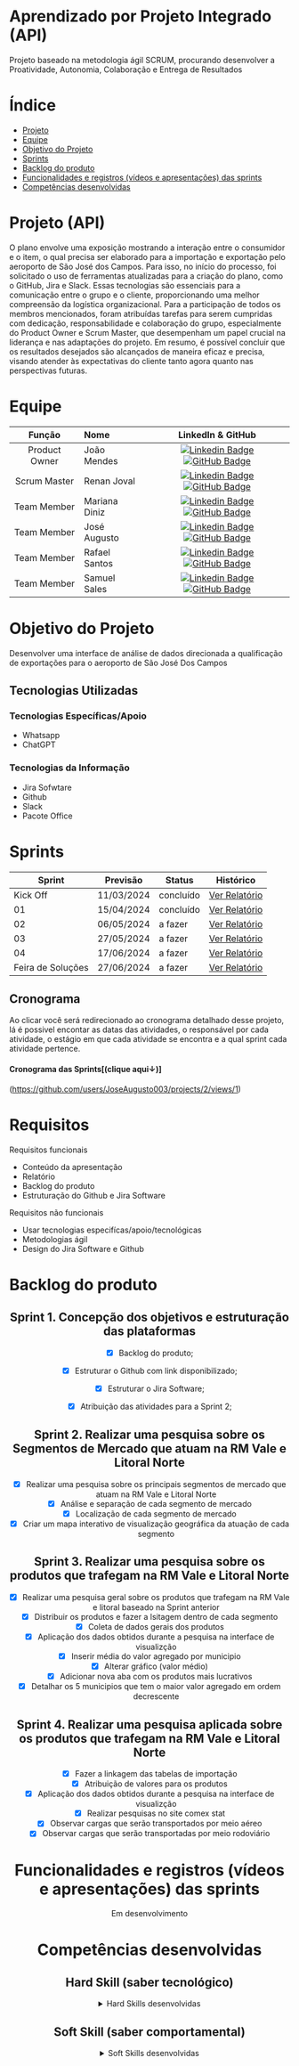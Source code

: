 
# Aprendizado por Projeto Integrado (API)


Projeto baseado na metodologia ágil SCRUM, procurando desenvolver a Proatividade, Autonomia, Colaboração e Entrega de Resultados

# Índice

* [Projeto](#projeto-template)
* [Equipe](#equipe)
* [Objetivo do Projeto](#objetivo-do-projeto)
* [Sprints](#Sprints)
* [Backlog do produto](#Backlog-do-produto)
* [Funcionalidades e registros (vídeos e apresentações) das sprints](#uncionalidades-e-registros-(vídeos-e-apresnetações)-das-sprints)
* [Competências desenvolvidas](#competências-desenvolvidas)


# Projeto (API) 
O plano envolve uma exposição mostrando a interação entre o consumidor e o item, o qual precisa ser elaborado para a importação e exportação pelo aeroporto de São José dos Campos. Para isso, no início do processo, foi solicitado o uso de ferramentas atualizadas para a criação do plano, como o GitHub, Jira e Slack. Essas tecnologias são essenciais para a comunicação entre o grupo e o cliente, proporcionando uma melhor compreensão da logística organizacional. Para a participação de todos os membros mencionados, foram atribuídas tarefas para serem cumpridas com dedicação, responsabilidade e colaboração do grupo, especialmente do Product Owner e Scrum Master, que desempenham um papel crucial na liderança e nas adaptações do projeto. Em resumo, é possível concluir que os resultados desejados são alcançados de maneira eficaz e precisa, visando atender às expectativas do cliente tanto agora quanto nas perspectivas futuras. 

# Equipe
|    Função     | Nome                                  |                                                                                                                                                      LinkedIn & GitHub                                                                                                                                                      |
| :-----------: | :------------------------------------ | :-------------------------------------------------------------------------------------------------------------------------------------------------------------------------------------------------------------------------------------------------------------------------------------------------------------------------: |
| Product Owner |   João Mendes         |     [![Linkedin Badge](https://img.shields.io/badge/Linkedin-blue?style=flat-square&logo=Linkedin&logoColor=white)](https://www.linkedin.com/in/joaomarcosoliveiraa) [![GitHub Badge](https://img.shields.io/badge/GitHub-111217?style=flat-square&logo=github&logoColor=white)](https://github.com/JoaoM-py)              |
| Scrum Master  | Renan Joval |      [![Linkedin Badge](https://img.shields.io/badge/Linkedin-blue?style=flat-square&logo=Linkedin&logoColor=white)](https://www.linkedin.com/in/renan-nascimento-99a622ab?utm_source=share&utm_campaign=share_via&utm_content=profile&utm_medium=android_app) [![GitHub Badge](https://img.shields.io/badge/GitHub-111217?style=flat-square&logo=github&logoColor=white)](https://github.com/MariaGabrielaReis)     |
| Team Member   | Mariana Diniz              |         [![Linkedin Badge](https://img.shields.io/badge/Linkedin-blue?style=flat-square&logo=Linkedin&logoColor=white)](https://www.linkedin.com/in/antonio-nepomuceno-04943720a/) [![GitHub Badge](https://img.shields.io/badge/GitHub-111217?style=flat-square&logo=github&logoColor=white)](https://github.com/Nepoun)        |
|  Team Member  | José Augusto|         [![Linkedin Badge](https://img.shields.io/badge/Linkedin-blue?style=flat-square&logo=Linkedin&logoColor=white)](https://www.linkedin.com/in/jos%C3%A9-augusto-083508302?utm_source=share&utm_campaign=share_via&utm_content=profile&utm_medium=android_app) [![GitHub Badge](https://img.shields.io/badge/GitHub-111217?style=flat-square&logo=github&logoColor=white)](https://github.com/JoseAugusto003)        |
|  Team Member  | Rafael Santos                 |   [![Linkedin Badge](https://img.shields.io/badge/Linkedin-blue?style=flat-square&logo=Linkedin&logoColor=white)](https://www.linkedin.com/in/rafaelluizsantos?utm_source=share&utm_campaign=share_via&utm_content=profile&utm_medium=android_app) [![GitHub Badge](https://img.shields.io/badge/GitHub-111217?style=flat-square&logo=github&logoColor=white)](https://github.com/Rafaelsantos2001)   |
|  Team Member  | Samuel Sales|         [![Linkedin Badge](https://img.shields.io/badge/Linkedin-blue?style=flat-square&logo=Linkedin&logoColor=white)](https://www.linkedin.com/in/samuel-sales-9b24a0302/) [![GitHub Badge](https://img.shields.io/badge/GitHub-111217?style=flat-square&logo=github&logoColor=white)](https://github.com/Samuelcruzfelixsales/Samuelcruzfelixsales.git)        |


# Objetivo do Projeto

Desenvolver uma interface de análise de dados direcionada a qualificação de exportações para o aeroporto de São José Dos Campos

## Tecnologias Utilizadas

 ### Tecnologias Específicas/Apoio
* Whatsapp
* ChatGPT
  
 ### Tecnologias da Informação
 
* Jira Sofwtare
* Github
* Slack 
* Pacote Office

# Sprints

Sprint | Previsão | Status| Histórico|
|------|--------|------|--------|
|Kick Off | 11/03/2024 | concluído| [Ver Relatório](https://1drv.ms/w/s!AjYy1U2jXbGFi05x1rc4a5Gsz1GR?e=rieBHy) | 
|01 | 15/04/2024 | concluído| [Ver Relatório](https://1drv.ms/w/s!AjYy1U2jXbGFi05x1rc4a5Gsz1GR?e=rieBHy) | 
|02| 06/05/2024| a fazer |[Ver Relatório](https://fatecsjc-prd.azurewebsites.net/downloads/estagio/modelo_relatorio_estagio_gpi.docx) | 
|03| 27/05/2024 | a fazer|[Ver Relatório](https://fatecsjc-prd.azurewebsites.net/downloads/estagio/modelo_relatorio_estagio_gpi.docx) | 
|04| 17/06/2024 |a fazer |[Ver Relatório](https://fatecsjc-prd.azurewebsites.net/downloads/estagio/modelo_relatorio_estagio_gpi.docx)  | 
|Feira de Soluções|27/06/2024 |a fazer |[Ver Relatório](https://fatecsjc-prd.azurewebsites.net/downloads/estagio/modelo_relatorio_estagio_gpi.docx) | 

## Cronograma
Ao clicar você será redirecionado ao cronograma detalhado desse projeto, lá é possivel encontar as datas das atividades, o responsável por cada atividade, o estágio em que cada atividade se encontra e a qual sprint cada atividade pertence.

#### Cronograma das Sprints[(clique aqui↓)]
(https://github.com/users/JoseAugusto003/projects/2/views/1)

# Requisitos

Requisitos funcionais 
- Conteúdo da apresentação   
- Relatório
- Backlog do produto
- Estruturação do Github e Jira Software 


  
Requisitos não funcionais
- Usar tecnologias especifícas/apoio/tecnológicas
- Metodologias ágil
- Design do Jira Software e Github
  
# Backlog do produto
  
<div align="center">

## Sprint 1. Concepção dos objetivos e estruturação das  plataformas 
- [x] Backlog do produto;
- [x] Estruturar o Github com link disponibilizado;
- [x] Estruturar o Jira Software;
- [x] Atribuição das atividades para a Sprint 2;


## Sprint 2. Realizar uma pesquisa sobre os Segmentos de Mercado que atuam na RM Vale e Litoral Norte 

- [x] Realizar uma pesquisa sobre os principais segmentos de mercado que atuam na RM Vale e Litoral Norte
- [x] Análise e separação de cada segmento de mercado
- [x] Localização de cada segmento de mercado
- [x] Criar um mapa interativo de visualização geográfica da atuação de cada segmento

## Sprint 3.  Realizar uma pesquisa sobre os produtos que trafegam na RM Vale e Litoral Norte 

- [x] Realizar uma pesquisa geral sobre os produtos que trafegam na RM Vale e litoral baseado na Sprint anterior
- [x] Distribuir os produtos e fazer a lsitagem dentro de cada segmento
- [x] Coleta de dados gerais dos produtos
- [x] Aplicação dos dados obtidos durante a pesquisa na interface de visualizção
- [x] Inserir média do valor agregado por municipio
- [x] Alterar gráfico (valor médio)
- [x] Adicionar nova aba com os produtos mais lucrativos
- [x] Detalhar os 5 municipios que tem o maior valor agregado em ordem decrescente
      
## Sprint 4. Realizar uma pesquisa aplicada sobre os produtos que trafegam na RM Vale e Litoral Norte 

- [x] Fazer a linkagem das tabelas de importação
- [x] Atribuição de valores para os produtos
- [x] Aplicação dos dados obtidos durante a pesquisa na interface de visualizção
- [x] Realizar pesquisas no site comex stat
- [x] Observar cargas que serão transportados por meio aéreo
- [x] Observar cargas que serão transportadas por meio rodoviário
      
# Funcionalidades e registros (vídeos e apresentações) das sprints
Em desenvolvimento 


# Competências desenvolvidas

## Hard Skill (saber tecnológico)
<details>
<summary>Hard Skills desenvolvidas</summary>
Conhecimento em:Github, Jira software e relatórios.
Trabalho em equipe.

</details>

## Soft Skill (saber comportamental)
<details>
<summary>Soft Skills desenvolvidas</summary>
Agilidade, Autodidata.


</details>

</body>


